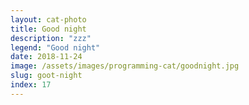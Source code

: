 ```yaml
---
layout: cat-photo
title: Good night
description: "zzz"
legend: "Good night"
date: 2018-11-24
image: /assets/images/programming-cat/goodnight.jpg
slug: goot-night
index: 17
---
```

